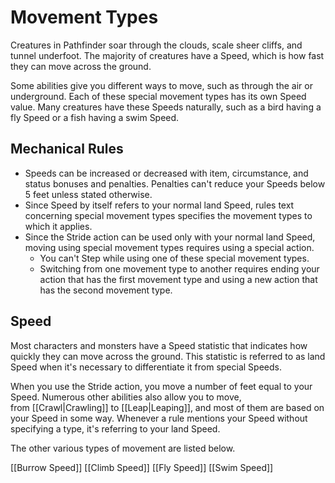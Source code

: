 # Movement Types

Creatures in Pathfinder soar through the clouds, scale sheer cliffs, and tunnel underfoot. The majority of creatures have a Speed, which is how fast they can move across the ground.  
  
Some abilities give you different ways to move, such as through the air or underground. Each of these special movement types has its own Speed value. Many creatures have these Speeds naturally, such as a bird having a fly Speed or a fish having a swim Speed.

## Mechanical Rules

- Speeds can be increased or decreased with item, circumstance, and status bonuses and penalties. Penalties can't reduce your Speeds below 5 feet unless stated otherwise.  
- Since Speed by itself refers to your normal land Speed, rules text concerning special movement types specifies the movement types to which it applies.
- Since the Stride action can be used only with your normal land Speed, moving using special movement types requires using a special action.
	- You can't Step while using one of these special movement types.
	- Switching from one movement type to another requires ending your action that has the first movement type and using a new action that has the second movement type.



## Speed

Most characters and monsters have a Speed statistic that indicates how quickly they can move across the ground. This statistic is referred to as land Speed when it's necessary to differentiate it from special Speeds.  
  
When you use the Stride action, you move a number of feet equal to your Speed. Numerous other abilities also allow you to move, from [[Crawl|Crawling]] to [[Leap|Leaping]], and most of them are based on your Speed in some way. Whenever a rule mentions your Speed without specifying a type, it's referring to your land Speed.  

The other various types of movement are listed below. 

[[Burrow Speed]]
[[Climb Speed]]
[[Fly Speed]]
[[Swim Speed]]